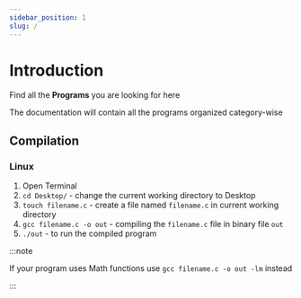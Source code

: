 ```yaml
---
sidebar_position: 1
slug: /
---
```


# Introduction

Find all the **Programs** you are looking for here

The documentation will contain all the programs organized category-wise

## Compilation

### Linux

1. Open Terminal
2. `cd Desktop/` - change the current working directory to Desktop
3. `touch filename.c` - create a file named `filename.c` in current working directory
4. `gcc filename.c -o out` - compiling the `filename.c` file in binary file `out`
5. `./out` - to run the compiled program

:::note

If your program uses Math functions use `gcc filename.c -o out -lm` instead

:::
